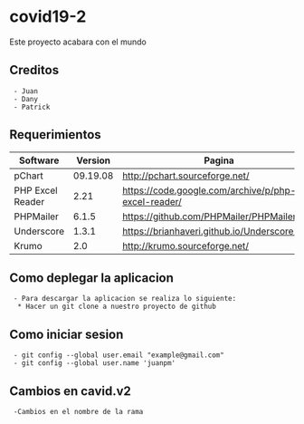 # covid19-2
Este proyecto acabara con el mundo
## Creditos
     - Juan 
     - Dany
     - Patrick
## Requerimientos
| Software  | Version    | Pagina |
| --------|---------|-------|
| pChart  | 09.19.08   | http://pchart.sourceforge.net/   |
| PHP Excel Reader | 2.21 | https://code.google.com/archive/p/php-excel-reader/    |
| PHPMailer  | 6.1.5   |  https://github.com/PHPMailer/PHPMailer   |
| Underscore | 1.3.1 | https://brianhaveri.github.io/Underscore.php/    |
| Krumo | 2.0 | http://krumo.sourceforge.net/    |
## Como deplegar la aplicacion
     - Para descargar la aplicacion se realiza lo siguiente:
      * Hacer un git clone a nuestro proyecto de github

## Como iniciar sesion
     - git config --global user.email "example@gmail.com"
     - git config --global user.name 'juanpm'

## Cambios en cavid.v2
     -Cambios en el nombre de la rama